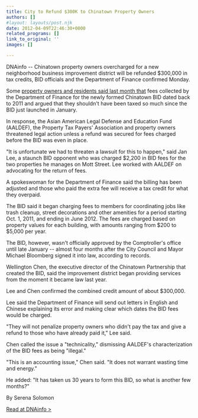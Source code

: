 ```yaml
---
title: City to Refund $300K to Chinatown Property Owners
authors: []
#layout: layouts/post.njk
date: 2012-04-09T22:46:30+0000
related_programs: []
link_to_original: ''
images: []

---
```

DNAinfo -- Chinatown property owners overcharged for a new neighborhood business improvement district will be refunded $300,000 in tax credits, BID officials and the Department of Finance confirmed Monday.

Some [property owners and residents said last month that](http://www.dnainfo.com/20120321/lower-east-side-east-village/chinatown-property-owners-claim-new-bid-overcharged-them) fees collected by the Department of Finance for the newly formed Chinatown BID dated back to 2011 and argued that they shouldn't have been taxed so much since the BID just launched in January.

In response, the Asian American Legal Defense and Education Fund (AALDEF), the Property Tax Payers' Association and property owners threatened legal action unless a refund was secured for fees charged before the BID was even in place.

"It is unfortunate we had to threaten a lawsuit for this to happen," said Jan Lee, a staunch BID opponent who was charged $2,200 in BID fees for the two properties he manages on Mott Street. Lee worked with AALDEF on advocating for the return of fees.

A spokeswoman for the Department of Finance said the billing has been adjusted and those who paid the extra fee will receive a tax credit for what they overpaid.

The BID said it began charging fees to members for coordinating jobs like trash cleanup, street decorations and other amenities for a period starting Oct. 1, 2011, and ending in June 2012. The fees are charged based on property values for each building, with amounts ranging from $200 to $5,000 per year.

The BID, however, wasn't officially approved by the Comptroller's office until late January -- almost four months after the City Council and Mayor Michael Bloomberg signed it into law, according to records.

Wellington Chen, the executive director of the Chinatown Partnership that created the BID, said the improvement district began providing services from the moment it became law last year.

Lee and Chen confirmed the combined credit amount of about $300,000.

Lee said the Department of Finance will send out letters in English and Chinese explaining its error and making clear which dates the BID fees would be charged.

"They will not penalize property owners who didn't pay the tax and give a refund to those who have already paid it," Lee said.

Chen called the issue a "technicality," dismissing AALDEF's characterization of the BID fees as being "illegal."

"This is an accounting issue," Chen said. "It does not warrant wasting time and energy."

He added: "It has taken us 30 years to form this BID, so what is another few months?"

By Serena Solomon

[Read at DNAinfo >](https://www.dnainfo.com/20120409/lower-east-side-east-village/city-refund-300k-chinatown-property-owners)